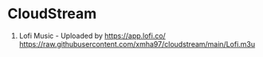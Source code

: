 # CloudStream
1. Lofi Music - Uploaded by https://app.lofi.co/  
https://raw.githubusercontent.com/xmha97/cloudstream/main/Lofi.m3u
